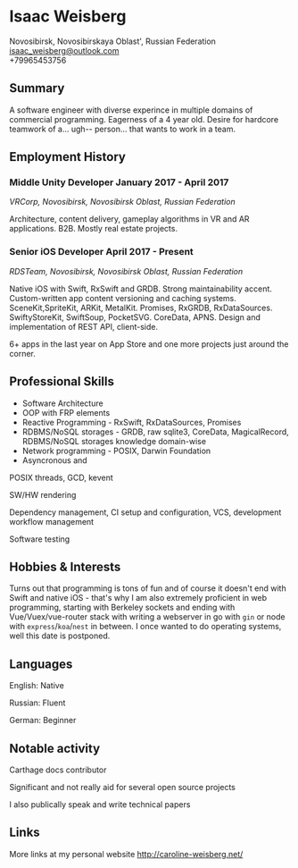# Isaac Weisberg
Novosibirsk, Novosibirskaya Oblast', Russian Federation  
isaac_weisberg@outlook.com  
+79965453756
## Summary
A software engineer with diverse experince in multiple domains of commercial programming. Eagerness of a 4 year old. Desire for hardcore teamwork of a... ugh-- person... that wants to work in a team.

## Employment History
### **Middle Unity Developer   January 2017 - April 2017**
*VRCorp, Novosibirsk, Novosibirsk Oblast, Russian Federation*

Architecture, content delivery, gameplay algorithms in VR and AR applications. B2B. Mostly real estate projects.

### **Senior iOS Developer   April 2017 - Present**
*RDSTeam, Novosibirsk, Novosibirsk Oblast, Russian Federation*

Native iOS with Swift, RxSwift and GRDB. Strong maintainability accent. Custom-written app content versioning and caching systems. SceneKit,SpriteKit, ARKit, MetalKit. Promises, RxGRDB, RxDataSources. SwiftyStoreKit, SwiftSoup, PocketSVG. CoreData, APNS. Design and implementation of REST API, client-side.

6+ apps in the last year on App Store and one more projects just around the corner.

## Professional Skills
- Software Architecture  
- OOP with FRP elements  
- Reactive Programming - RxSwift, RxDataSources, Promises  
- RDBMS/NoSQL storages - GRDB, raw sqlite3, CoreData, MagicalRecord, RDBMS/NoSQL storages knowledge domain-wise  
- Network programming - POSIX, Darwin Foundation  
- Asyncronous and

POSIX threads, GCD, kevent

SW/HW rendering

Dependency management, CI setup and configuration, VCS, development workflow management

Software testing


## Hobbies & Interests
Turns out that programming is tons of fun and of course it doesn't end with Swift and native iOS - that's why I am also extremely proficient in web programming, starting with Berkeley sockets and ending with Vue/Vuex/vue-router stack with writing a webserver in go with `gin` or node with `express`/`koa`/`nest` in between. I once wanted to do operating systems, well this date is postponed.

## Languages

English:	Native

Russian:	Fluent

German:	Beginner

## Notable activity

Carthage docs contributor

Significant and not really aid for several open source projects

I also publically speak and write technical papers

## Links

More links at my personal website http://caroline-weisberg.net/
